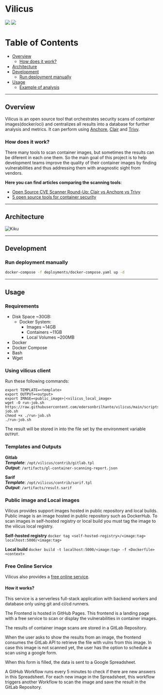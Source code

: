 # Vilicus

<p align="left">
  <a href="https://github.com/edersonbrilhante/vilicus/releases"><img src="https://img.shields.io/github/v/release/edersonbrilhante/vilicus"/></a>
  <a href="https://travis-ci.com/edersonbrilhante/vilicus.svg?branch=main"><img src="https://travis-ci.com/edersonbrilhante/vilicus.svg?branch=main"/></a>
</p>

# Table of Contents
- [Overview](#overview)
  - [How does it work?](#how-does-it-work)
- [Architecture](#architecture)
- [Development](#development)
    - [Run deployment manually](#run-deployment-manually)
- [Usage](#usage)
    - [Example of analysis](#example-of-analysis)

---

## Overview
Vilicus is an open source tool that orchestrates security scans of container images(docker/oci) and centralizes all results into a database for further analysis and metrics. It can perform using [Anchore](https://github.com/anchore/anchore-engine), [Clair](https://github.com/quay/clair) and [Trivy](https://github.com/aquasecurity/trivy).

### How does it work?
There many tools to scan container images, but sometimes the results can be diferent in each one them. So the main goal of this project is to help development teams improve the quality of their container images by finding vulnerabilities and thus addressing them with anagnostic sight from vendors.

**Here you can find articles comparing the scanning tools**:
- [Open Source CVE Scanner Round-Up: Clair vs Anchore vs Trivy](https://boxboat.com/2020/04/24/image-scanning-tech-compared/)
- [5 open source tools for container security](https://opensource.com/article/18/8/tools-container-security)

---

## Architecture
![Kiku](docs/arch.gif)

---

## Development
### Run deployment manually
```bash
docker-compose -f deployments/docker-compose.yaml up -d
```

---

## Usage

### Requirements
- Disk Space ~30GB:
  - Docker System:
    - Images ~14GB
    - Containers ~11GB
    - Local Volumes ~200MB
- Docker
- Docker Compose
- Bash
- Wget

### Using vilicus client
Run these following commands:
```
export TEMPLATE=<template>
export OUTPUT=<output>
export IMAGE=<public_image>|<vilicus_local_image>
wget -O run-job.sh https://raw.githubusercontent.com/edersonbrilhante/vilicus/main/scripts/run-job.sh
chmod +x ./run-job.sh
./run-job.sh
```
The result will be stored in into the file set by the environment variable `OUTPUT`.

### Templates and Outputs
**Gitlab**<br>
***Template***: `/opt/vilicus/contrib/gitlab.tpl`<br>
***Output***: `/artifacts/gl-container-scanning-report.json`

**Sarif**<br>
***Template***: `/opt/vilicus/contrib/sarif.tpl`<br>
***Output***: `/artifacts/result.sarif`

### Public image and Local images
Vilicus provides support images hosted in public repository and local builds. Public image is an image hosted in public repository such as DockerHub. To scan images in self-hosted registry or local build you must tag the image to the vilicus local registry.

**Self-hosted registry**
`docker tag <self-hosted-registry>/<image:tag> localhost:5000/<image:tag>`

**Local build**
`docker build -t localhost:5000/<image:tag> -f <Dockerfile> <context>`

### Free Online Service
Vilicus also provides a [free online service](http://vilicus.edersonbrilhante.com.br/). 

#### How it works?
This service is a serverless full-stack application with backend workers and database only using git and ci/cd runners.

The Frontend is hosted in GitHub Pages. This frontend is a landing page with a free service to scan or display the vulnerabilities in container images.

The results of container image scans are stored in a GitLab Repository.

When the user asks to show the results from an image, the frontend consumes the GitLab API to retrieve the file with vulns from this image. In case this image is not scanned yet, the user has the option to schedule a scan using a google form.

When this form is filled, the data is sent to a Google Spreadsheet.

A GitHub Workflow runs every 5 minutes to check if there are new answers in this Spreadsheet. For each new image in the Spreadsheet, this workflow triggers another Workflow to scan the image and save the result in the GitLab Repository.
